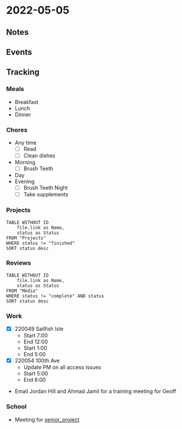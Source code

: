 # 2022-05-05
## Notes

## Events

## Tracking
### Meals
- Breakfast
- Lunch
- Dinner

### Chores
- Any time
	- [ ] Read
	- [ ] Clean dishes
- Morning
	- [ ] Brush Teeth
- Day
- Evening
	- [ ] Brush Teeth Night
	- [ ] Take supplements

### Projects
```dataview
TABLE WITHOUT ID
	file.link as Name,
	status as Status
FROM "Projects"
WHERE status != "finished"
SORT status desc
```

### Reviews
```dataview
TABLE WITHOUT ID
	file.link as Name,
	status as Status
FROM "Media"
WHERE status != "complete" AND status
SORT status desc
```

### Work
- [x] 220049 Sailfish Isle
	- Start 7:00
	- End 12:00
	- Start 1:00
	- End 5:00
- [x] 220054 100th Ave
	- Update PM on all access issues
	- Start 5:00
	- End 6:00
- Email Jordan Hill and Ahmad Jamil for a training meeting for Geoff
### School
- Meeting for [senior_project](../Projects/senior_project.md)

